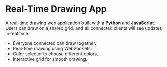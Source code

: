 # Real-Time Drawing App

A real-time drawing web application built with a **Python** and **JavaScript**. Users can draw on a shared grid, and all connected clients will see updates in real time.

- Everyone connected can draw together.
- Real-time drawing using WebSockets.
- Color selector to choose different colors.
- Interactive grid for smooth drawing.
